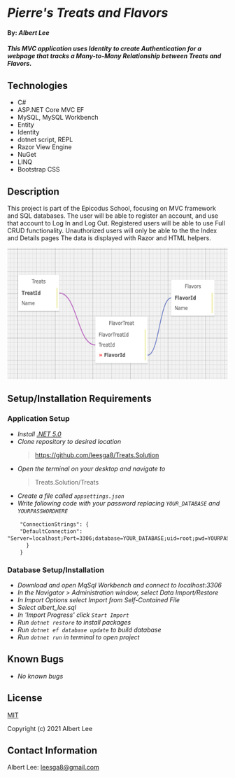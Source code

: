 # _Pierre's Treats and Flavors_

#### By: _**Albert Lee**_

#### _This MVC application uses Identity to create Authentication for  a webpage that tracks a Many-to-Many Relationship between Treats and Flavors._

## Technologies 
* C#
* ASP.NET Core MVC EF
* MySQL, MySQL Workbench
* Entity
* Identity
* dotnet script, REPL
* Razor View Engine
* NuGet
* LINQ
* Bootstrap CSS

## Description

This project is part of the Epicodus School, focusing on MVC framework and SQL databases. The user will be able to register an account, and use that account to Log In and Log Out. Registered users will be able to use Full CRUD functionality. Unauthorized users will only be able to the the Index and Details pages The data is displayed with Razor and HTML helpers.

<img src="Treats/wwwroot/img/database.png" height="300px">

## Setup/Installation Requirements

### Application Setup
* _Install [.NET 5.0](https://dotnet.microsoft.com/download/dotnet/5.0)_
* _Clone repository to desired location_
  > https://github.com/leesga8/Treats.Solution
* _Open the terminal on your desktop and navigate to_
  >Treats.Solution/Treats
* _Create a file called `appsettings.json`_
* _Write following code with your password replacing `YOUR_DATABASE` and `YOURPASSWORDHERE`_
```{
    "ConnectionStrings": {
    "DefaultConnection": "Server=localhost;Port=3306;database=YOUR_DATABASE;uid=root;pwd=YOURPASSWORDHERE;"
      }
    }
```

### Database Setup/Installation 
* _Download and open MqSql Workbench and connect to localhost:3306_
* _In the Navigator > Administration window, select Data Import/Restore_
* _In Import Options select Import from Self-Contained File_
* _Select albert_lee.sql_
* _In 'Import Progress' click `Start Import`_
* _Run `dotnet restore` to install packages_
* _Run `dotnet ef database update` to build database_
* _Run `dotnet run` in terminal to open project_

## Known Bugs

* _No known bugs_

## License

[MIT](https://opensource.org/licenses/MIT)

Copyright (c) 2021 Albert Lee

## Contact Information

Albert Lee: <leesga8@gmail.com>